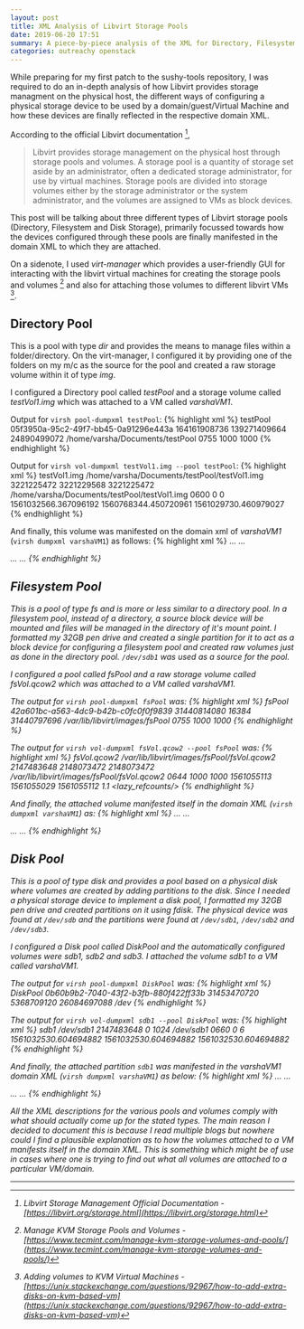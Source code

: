 ```yaml
---
layout: post
title: XML Analysis of Libvirt Storage Pools
date: 2019-06-20 17:51
summary: A piece-by-piece analysis of the XML for Directory, Filesystem and Disk Storage pools of libvirt.
categories: outreachy openstack
---
```


While preparing for my first patch to the sushy-tools repository, I was required to do an in-depth analysis of how Libvirt provides storage managment on the physical host, the different ways of configuring a physical storage device to be used by a domain/guest/Virtual Machine and how these devices are finally reflected in the respective domain XML.

According to the official Libvirt documentation [^1],

>Libvirt provides storage management on the physical host through storage pools and volumes. A storage pool is a quantity of storage set aside by an administrator, often a dedicated storage administrator, for use by virtual machines. Storage pools are divided into storage volumes either by the storage administrator or the system administrator, and the volumes are assigned to VMs as block devices.

This post will be talking about three different types of Libvirt storage pools (Directory, Filesystem and Disk Storage), primarily focussed towards how the devices configured through these pools are finally manifested in the domain XML to which they are attached.

On a sidenote, I used _virt-manager_ which provides a user-friendly GUI for interacting with the libvirt virtual machines for creating the storage pools and volumes [^2] and also for attaching those volumes to different libvirt VMs [^3].

## Directory Pool
This is a pool with type _dir_ and provides the means to manage files within a folder/directory. On the virt-manager, I configured it by providing one of the folders on my m/c as the source for the pool and created a raw storage volume within it of type _img_. 

I configured a Directory pool called _testPool_ and a storage volume called _testVol1.img_ which was attached to a VM called _varshaVM1_.

Output for `virsh pool-dumpxml testPool`:
{% highlight xml %}
<pool type='dir'>
  <name>testPool</name>
  <uuid>05f3950a-95c2-49f7-bb45-0a91296e443a</uuid>
  <capacity unit='bytes'>164161908736</capacity>
  <allocation unit='bytes'>139271409664</allocation>
  <available unit='bytes'>24890499072</available>
  <source>
  </source>
  <target>
    <path>/home/varsha/Documents/testPool</path>
    <permissions>
      <mode>0755</mode>
      <owner>1000</owner>
      <group>1000</group>
    </permissions>
  </target>
</pool>
{% endhighlight %}

Output for `virsh vol-dumpxml testVol1.img --pool testPool`:
{% highlight xml %}
<volume type='file'>
  <name>testVol1.img</name>
  <key>/home/varsha/Documents/testPool/testVol1.img</key>
  <source>
  </source>
  <capacity unit='bytes'>3221225472</capacity>
  <allocation unit='bytes'>3221229568</allocation>
  <physical unit='bytes'>3221225472</physical>
  <target>
    <path>/home/varsha/Documents/testPool/testVol1.img</path>
    <format type='raw'/>
    <permissions>
      <mode>0600</mode>
      <owner>0</owner>
      <group>0</group>
    </permissions>
    <timestamps>
      <atime>1561032566.367096192</atime>
      <mtime>1560768344.450720961</mtime>
      <ctime>1561029730.460979027</ctime>
    </timestamps>
  </target>
</volume>
{% endhighlight %}

And finally, this volume was manifested on the domain xml of _varshaVM1_ (`virsh dumpxml varshaVM1`) as follows:
{% highlight xml %}
...
<devices>
...
    <disk type='volume' device='disk'>
      <driver name='qemu' type='raw'/>
      <source pool='testPool' volume='testVol1.img'/>
      <target dev='vdb' bus='virtio'/>
      <address type='pci' domain='0x0000' bus='0x00' slot='0x09' function='0x0'/>
    </disk>
...
</devices>
...
{% endhighlight %}


## Filesystem Pool
This is a pool of type _fs_ and is more or less similar to a directory pool. In a filesystem pool, instead of a directory, a source block device will be mounted and files will be managed in the directory of it's mount point. I formatted my 32GB pen drive and created a single partition for it to act as a block device for configuring a filesystem pool and created raw volumes just as done in the directory pool. `/dev/sdb1` was used as a source for the pool.

I configured a pool called _fsPool_ and a raw storage volume called _fsVol.qcow2_ which was attached to a VM called _varshaVM1_.

The output for `virsh pool-dumpxml fsPool` was:
{% highlight xml %}
<pool type='fs'>
  <name>fsPool</name>
  <uuid>42a601bc-a563-4dc9-b42b-c0fc0f0f9839</uuid>
  <capacity unit='bytes'>31440814080</capacity>
  <allocation unit='bytes'>16384</allocation>
  <available unit='bytes'>31440797696</available>
  <source>
    <device path='/dev/sdb1'/>
    <format type='auto'/>
  </source>
  <target>
    <path>/var/lib/libvirt/images/fsPool</path>
    <permissions>
      <mode>0755</mode>
      <owner>1000</owner>
      <group>1000</group>
    </permissions>
  </target>
</pool>
{% endhighlight %}

The output for `virsh vol-dumpxml fsVol.qcow2 --pool fsPool` was:
{% highlight xml %}
<volume type='file'>
  <name>fsVol.qcow2</name>
  <key>/var/lib/libvirt/images/fsPool/fsVol.qcow2</key>
  <source>
  </source>
  <capacity unit='bytes'>2147483648</capacity>
  <allocation unit='bytes'>2148073472</allocation>
  <physical unit='bytes'>2148073472</physical>
  <target>
    <path>/var/lib/libvirt/images/fsPool/fsVol.qcow2</path>
    <format type='qcow2'/>
    <permissions>
      <mode>0644</mode>
      <owner>1000</owner>
      <group>1000</group>
    </permissions>
    <timestamps>
      <atime>1561055113</atime>
      <mtime>1561055029</mtime>
      <ctime>1561055112</ctime>
    </timestamps>
    <compat>1.1</compat>
    <features>
      <lazy_refcounts/>
    </features>
  </target>
</volume>
{% endhighlight %}

And finally, the attached volume manifested itself in the domain XML (`virsh dumpxml varshaVM1`) as:
{% highlight xml %}
...
<device>
  ...
  <disk type='file' device='disk'>
    <driver name='qemu' type='qcow2'/>
    <source file='/var/lib/libvirt/images/fsPool/fsVol.qcow2'/>
    <target dev='vdd' bus='virtio'/>
    <address type='pci' domain='0x0000' bus='0x00' slot='0x0b' function='0x0'/>
  </disk>
  ...
  </device>
...
{% endhighlight %}


## Disk Pool
This is a pool of type _disk_ and provides a pool based on a physical disk where volumes are created by adding partitions to the disk. Since I needed a physical storage device to implement a disk pool, I formatted my 32GB pen drive and created partitions on it using _fdisk_. The physical device was found at `/dev/sdb` and the partitions were found at `/dev/sdb1`, `/dev/sdb2` and `/dev/sdb3`.

I configured a Disk pool called _DiskPool_ and the automatically configured volumes were _sdb1_, _sdb2_ and _sdb3_. I attached the volume _sdb1_ to a VM called _varshaVM1_.

The output for `virsh pool-dumpxml DiskPool` was:
{% highlight xml %}
<pool type='disk'>
  <name>DiskPool</name>
  <uuid>0b60b9b2-7040-43f2-b3fb-880f422ff33b</uuid>
  <capacity unit='bytes'>31453470720</capacity>
  <allocation unit='bytes'>5368709120</allocation>
  <available unit='bytes'>26084697088</available>
  <source>
    <device path='/dev/sdb'>
      <freeExtent start='32256' end='1048576'/>
      <freeExtent start='1080832' end='2148532224'/>
      <freeExtent start='7517241344' end='31453470720'/>
    </device>
    <format type='dos'/>
  </source>
  <target>
    <path>/dev</path>
  </target>
</pool>
{% endhighlight %}

The output for `virsh vol-dumpxml sdb1 --pool DiskPool` was:
{% highlight xml %}
<volume type='block'>
  <name>sdb1</name>
  <key>/dev/sdb1</key>
  <source>
    <device path='/dev/sdb'>
      <extent start='1048576' end='2148532224'/>
    </device>
  </source>
  <capacity unit='bytes'>2147483648</capacity>
  <allocation unit='bytes'>0</allocation>
  <physical unit='bytes'>1024</physical>
  <target>
    <path>/dev/sdb1</path>
    <format type='none'/>
    <permissions>
      <mode>0660</mode>
      <owner>0</owner>
      <group>6</group>
    </permissions>
    <timestamps>
      <atime>1561032530.604694882</atime>
      <mtime>1561032530.604694882</mtime>
      <ctime>1561032530.604694882</ctime>
    </timestamps>
  </target>
</volume>
{% endhighlight %}

And finally, the attached partition `sdb1` was manifested in the _varshaVM1_ domain XML (`virsh dumpxml varshaVM1`) as below:
{% highlight xml %}
...
<devices>
...
    <disk type='block' device='disk'>
      <driver name='qemu' type='raw' cache='none' io='native'/>
      <source dev='/dev/sdb1'/>
      <target dev='vdc' bus='virtio'/>
      <address type='pci' domain='0x0000' bus='0x00' slot='0x0a' function='0x0'/>
    </disk>
...
</devices>
...
{% endhighlight %}


All the XML descriptions for the various pools and volumes comply with what should actually come up for the stated types. The main reason I decided to document this is because I read multiple blogs but nowhere could I find a plausible explanation as to how the volumes attached to a VM manifests itself in the domain XML. This is something which might be of use in cases where one is trying to find out what all volumes are attached to a particular VM/domain.

---

[^1]: Libvirt Storage Management Official Documentation - [https://libvirt.org/storage.html](https://libvirt.org/storage.html)
[^2]: Manage KVM Storage Pools and Volumes - [https://www.tecmint.com/manage-kvm-storage-volumes-and-pools/](https://www.tecmint.com/manage-kvm-storage-volumes-and-pools/)
[^3]: Adding volumes to KVM Virtual Machines - [https://unix.stackexchange.com/questions/92967/how-to-add-extra-disks-on-kvm-based-vm](https://unix.stackexchange.com/questions/92967/how-to-add-extra-disks-on-kvm-based-vm)